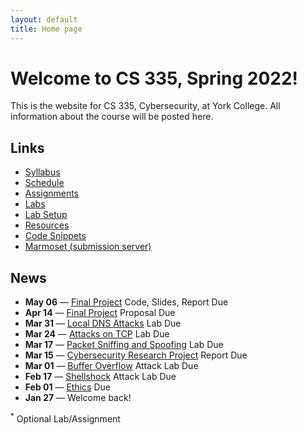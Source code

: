 ```yaml
---
layout: default
title: Home page
---
```

# Welcome to CS 335, Spring 2022!

This is the website for CS 335, Cybersecurity, at York College. All information about the course will be posted here.

## Links

* [Syllabus](syllabus/index.html)
* [Schedule](schedule/index.html)
* [Assignments](assignments/index.html)
* [Labs](labs/index.html)
* [Lab Setup](labs/setup.html)
* [Resources](resources/index.html)
* [Code Snippets](code/index.html)
* [Marmoset (submission server)](https://cs.ycp.edu/marmoset)

## News

<!--
* **May 06** &mdash; [Public-Key Infrastructure (PKI)](labs/pki.html) Lab Due *
* **Apr 29** &mdash; [SQL Injection Attack](labs/sql_attack.html) Lab Due
* **Apr 20** &mdash; [Cross-Site Scripting Attack](labs/xss_attack.html) Lab Due
* **Apr 08** &mdash; [Cross-Site Request Forgery Attack](labs/csrf_attack.html) Lab Due
* **Mar 16** &mdash; [Packet Sniffing and Spoofing](labs/sniff_spoof.html) Lab Due
-->

* **May 06** &mdash; [Final Project](assignments/project.html) Code, Slides, Report Due
* **Apr 14** &mdash; [Final Project](assignments/project.html) Proposal Due
* **Mar 31** &mdash; [Local DNS Attacks](labs/dns_attack.html) Lab Due
* **Mar 24** &mdash; [Attacks on TCP](labs/tcp_attack.html) Lab Due
* **Mar 17** &mdash; [Packet Sniffing and Spoofing](labs/sniff_spoof.html) Lab Due
* **Mar 15** &mdash; [Cybersecurity Research Project](assignments/cybercrime.html) Report Due
* **Mar 01** &mdash; [Buffer Overflow](labs/buffer_overflow.html) Attack Lab Due
* **Feb 17** &mdash; [Shellshock](labs/shellshock.html) Attack Lab Due
* **Feb 01** &mdash; [Ethics](assignments/ethics.html) Due
* **Jan 27** &mdash; Welcome back!

<sup>*</sup> Optional Lab/Assignment
